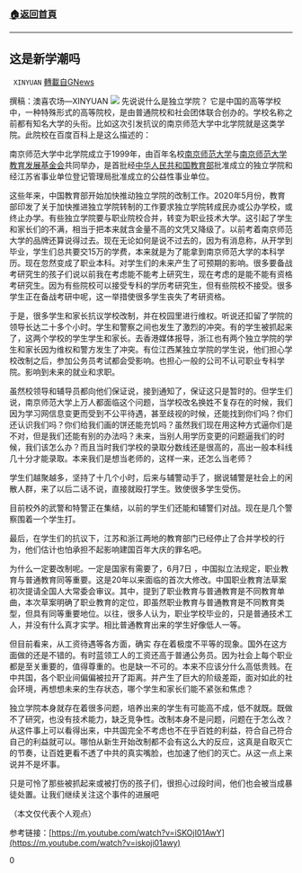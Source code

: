 ###  [:house:返回首頁](https://github.com/ourhimalayas/txt)
---

## 这是新学潮吗
` XINYUAN` [轉載自GNews](https://gnews.org/zh-hans/1319538/)

撰稿：澳喜农场—XINYUAN
![]()![](https://gnews-media-offload.s3.amazonaws.com/wp-content/uploads/2021/06/13084631/image0-7.jpeg)
先说说什么是独立学院？ 它是中国的高等学校中，一种特殊形式的高等院校，是由普通院校和社会团体联合创办的。学校名称之前都有知名大学的头衔。比如这次引发抗议的南京师范大学中北学院就是这类学院。此院校在百度百科上是这么描述的：

南京师范大学中北学院成立于1999年，由百年名校[南京师范大学](https://baike.baidu.com/item/%25e5%258d%2597%25e4%25ba%25ac%25e5%25b8%2588%25e8%258c%2583%25e5%25a4%25a7%25e5%25ad%25a6/171671)与[南京师范大学教育发展基金会](https://baike.baidu.com/item/%25e5%258d%2597%25e4%25ba%25ac%25e5%25b8%2588%25e8%258c%2583%25e5%25a4%25a7%25e5%25ad%25a6%25e6%2595%2599%25e8%2582%25b2%25e5%258f%2591%25e5%25b1%2595%25e5%259f%25ba%25e9%2587%2591%25e4%25bc%259a/12768872)共同举办，是首批经[中华人民共和国教育部](https://baike.baidu.com/item/%25e4%25b8%25ad%25e5%258d%258e%25e4%25ba%25ba%25e6%25b0%2591%25e5%2585%25b1%25e5%2592%258c%25e5%259b%25bd%25e6%2595%2599%25e8%2582%25b2%25e9%2583%25a8/3507526)批准成立的独立学院和经江苏省事业单位登记管理局批准成立的公益性事业单位。

这些年来，中国教育部开始加快推动独立学院的改制工作。2020年5月份，教育部印发了关于加快推进独立学院转制的工作要求独立学院转成民办或公办学校，或终止办学。有些独立学院要与职业院校合并，转变为职业技术大学。这引起了学生和家长们的不满，相当于把本来就含金量不高的文凭又降级了。以前考着南京师范大学的品牌还算说得过去。现在无论如何是说不过去的，因为有消息称，从开学到毕业，学生们总共要交15万的学费，本来就是为了能拿到南京师范大学的本科学历。现在忽然变成了职业本科。对学生们的未来产生了可预期的影响。很多要备战考研究生的孩子们说以前我在考虑能不能考上研究生，现在考虑的是能不能有资格考研究生。因为有些院校可以接受专科的学历考研究生，但有些院校不接受。很多学生正在备战考研中呢，这一举措使很多学生丧失了考研资格。

于是，很多学生和家长抗议学校改制，并在校园里进行维权。听说还扣留了学院的领导长达二十多个小时。学生和警察之间也发生了激烈的冲突。有的学生被抓起来了，这两个学校的学生学生和家长。去香港媒体报导，浙江也有两个独立学院的学生和家长因为维权和警方发生了冲突。有位江西某独立学院的学生说，他们担心学校改制之后，参加公务员考试都会受影响。也担心一般的公司不认可职业专科学院。影响到未来的就业和求职。

虽然校领导和辅导员都向他们保证说，接到通知了，保证这只是暂时的。但学生们说，南京师范大学上万人都面临这个问题，当学校改名换姓不复存在的时候，我们因为学习网信息变更而受到不公平待遇，甚至歧视的时候，还能找到你们吗？你们还认识我们吗？你们给我们画的饼还能充饥吗？虽然我们现在用这种方式逼你们是不对，但是我们还能有别的办法吗？未来，当别人用学历变更的问题逼我们的时候，我们该怎么办？而且当时我们学校的录取分数线还是很高的，高出一般本科线几十分才能录取。本来我们是想当老师的，这样一来，还怎么当老师？

学生们越聚越多，坚持了十几个小时，后来与辅警动手了，据说辅警是社会上的闲散人群，来了以后二话不说，直接就殴打学生。致使很多学生受伤。

目前校外的武警和特警正在集结，以前的学生们还能和辅警们对战。现在是几个警察围着一个学生打。

最后，在学生们的抗议下，江苏和浙江两地的教育部门已经停止了合并学校的行为，他们估计也怕承担不起影响建国百年大庆的罪名吧。

为什么一定要改制呢。一定是国家有需要了，6月7日 ，中国拟立法规定，职业教育与普通教育同等重要。这是20年以来面临的首次大修改。中国职业教育法草案初次提请全国人大常委会审议。其中，提到了职业教育与普通教育是不同教育单曲，本次草案明确了职业教育的定位，即虽然职业教育与普通教育是不同教育类型，但具有同等重要地位。以往，很多人认为，职业学校毕业的，只是普通技术工人，并没有什么真才实学。相比普通教育出来的学生好像低人一等。

但目前看来，从工资待遇等各方面，确实 存在着极度不平等的现象。国外在这方面做的还是不错的。有时蓝领工人的工资还高于普通公务员。因为社会上每个职业都是至关重要的，值得尊重的。也是缺一不可的。本来不应该分什么高低贵贱。在中共国，各个职业间偏偏被拉开了距离。并产生了巨大的阶级差距，面对如此的社会环境，再想想未来的生存状态，哪个学生和家长们能不紧张和焦虑？

独立学院本身就存在着很多问题，培养出来的学生有可能高不成，低不就既。既做不了研究，也没有技术能力，缺乏竞争性。改制本身不是问题，问题在于怎么改？从这件事上可以看得出来，中共国完全不考虑也不在乎百姓的利益，符合自己符合自己的利益就可以。哪怕从新生开始改制都不会有这么大的反应，这真是自取灭亡的节奏，让百姓更看不透了中共的真实嘴脸，也加速了他们的灭亡。从这一点上来说并不是坏事。

只是可怜了那些被抓起来或被打伤的孩子们，很担心过段时间，他们也会被当成暴徒处置。让我们继续关注这个事件的进展吧

（本文仅代表个人观点）

参考链接：[https://m.youtube.com/watch?v=iSKOjI01AwY](https://m.youtube.com/watch?v=iskoji01awy)

0
